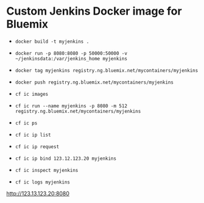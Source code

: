 # Custom Jenkins Docker image for Bluemix
- `docker build -t myjenkins .`
- `docker run -p 8080:8080 -p 50000:50000 -v ~/jenkinsdata:/var/jenkins_home myjenkins`
- `docker tag myjenkins registry.ng.bluemix.net/mycontainers/myjenkins`
- `docker push registry.ng.bluemix.net/mycontainers/myjenkins`
- `cf ic images`

- `cf ic run --name myjenkins -p 8080 -m 512 registry.ng.bluemix.net/mycontainers/myjenkins`
- `cf ic ps`
- `cf ic ip list`
- `cf ic ip request`

- `cf ic ip bind 123.12.123.20 myjenkins`
- `cf ic inspect myjenkins`
- `cf ic logs myjenkins`

http://123.13.123.20:8080
